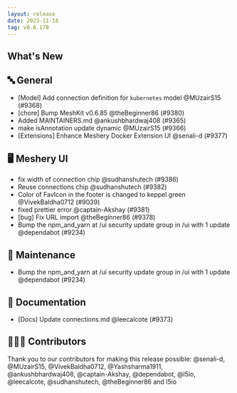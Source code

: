 ```yaml
---
layout: release
date: 2023-11-18
tag: v0.6.178
---
```


## What's New
## 🔤 General
- [Model] Add connection definition for `kubernetes` model @MUzairS15 (#9368)
- [chore] Bump MeshKit v0.6.85 @theBeginner86 (#9380)
- Added MAINTAINERS.md @ankushbhardwaj408 (#9365)
- make isAnnotation update dynamic @MUzairS15 (#9366)
- [Extensions] Enhance Meshery Docker Extension UI @senali-d (#9377)

## 🖥 Meshery UI

- fix width of connection chip @sudhanshutech (#9386)
- Reuse connections chip @sudhanshutech (#9382)
- Color of FavIcon in the footer is changed to keppel green @VivekBaldha0712 (#9039)
- fixed prettier error @captain-Akshay (#9381)
- [bug] Fix URL import @theBeginner86 (#9378)
- Bump the npm_and_yarn at /ui security update group in /ui with 1 update @dependabot (#9234)

## 🧰 Maintenance

- Bump the npm_and_yarn at /ui security update group in /ui with 1 update @dependabot (#9234)

## 📖 Documentation

- [Docs] Update connections.md @leecalcote (#9373)

## 👨🏽‍💻 Contributors

Thank you to our contributors for making this release possible:
@senali-d, @MUzairS15, @VivekBaldha0712, @Yashsharma1911, @ankushbhardwaj408, @captain-Akshay, @dependabot, @l5io, @leecalcote, @sudhanshutech, @theBeginner86 and l5io

